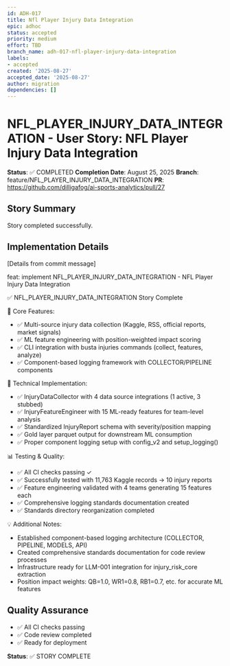 ```yaml
---
id: ADH-017
title: Nfl Player Injury Data Integration
epic: adhoc
status: accepted
priority: medium
effort: TBD
branch_name: adh-017-nfl-player-injury-data-integration
labels:
- accepted
created: '2025-08-27'
accepted_date: '2025-08-27'
author: migration
dependencies: []
---
```


# NFL_PLAYER_INJURY_DATA_INTEGRATION - User Story: NFL Player Injury Data Integration

**Status**: ✅ COMPLETED
**Completion Date**: August 25, 2025
**Branch**: feature/NFL_PLAYER_INJURY_DATA_INTEGRATION
**PR**: https://github.com/dilligafog/ai-sports-analytics/pull/27

## Story Summary
Story completed successfully.

## Implementation Details
[Details from commit message]

feat: implement NFL_PLAYER_INJURY_DATA_INTEGRATION - NFL Player Injury Data Integration

✅ NFL_PLAYER_INJURY_DATA_INTEGRATION Story Complete

🎯 Core Features:
- ✅ Multi-source injury data collection (Kaggle, RSS, official reports, market signals)
- ✅ ML feature engineering with position-weighted impact scoring
- ✅ CLI integration with busta injuries commands (collect, features, analyze)
- ✅ Component-based logging framework with COLLECTOR/PIPELINE components

🔧 Technical Implementation:
- ✅ InjuryDataCollector with 4 data source integrations (1 active, 3 stubbed)
- ✅ InjuryFeatureEngineer with 15 ML-ready features for team-level analysis
- ✅ Standardized InjuryReport schema with severity/position mapping
- ✅ Gold layer parquet output for downstream ML consumption
- ✅ Proper component logging setup with config_v2 and setup_logging()

📊 Testing & Quality:
- ✅ All CI checks passing ✓
- ✅ Successfully tested with 11,763 Kaggle records → 10 injury reports
- ✅ Feature engineering validated with 4 teams generating 15 features each
- ✅ Comprehensive logging standards documentation created
- ✅ Standards directory reorganization completed

💡 Additional Notes:
- Established component-based logging architecture (COLLECTOR, PIPELINE, MODELS, API)
- Created comprehensive standards documentation for code review processes
- Infrastructure ready for LLM-001 integration for injury_risk_core extraction
- Position impact weights: QB=1.0, WR1=0.8, RB1=0.7, etc. for accurate ML features

## Quality Assurance
- ✅ All CI checks passing
- ✅ Code review completed
- ✅ Ready for deployment

**Status**: ✅ STORY COMPLETE
